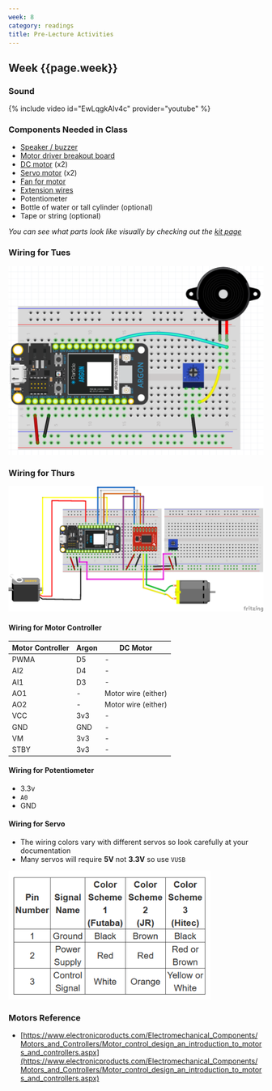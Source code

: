 ```yaml
---
week: 8
category: readings
title: Pre-Lecture Activities
---
```




## Week {{page.week}}

### Sound

  {% include video id="EwLqgkAlv4c" provider="youtube" %}

### Components Needed in Class 

- [Speaker / buzzer](https://www.sparkfun.com/products/7950)
- [Motor driver breakout board](https://www.sparkfun.com/products/14451)
- [DC motor](https://www.sparkfun.com/products/13302) (x2)
- [Servo motor](https://www.amazon.com/Smraza-Helicopter-Airplane-Control-Arduino/dp/B07L2SF3R4) (x2)
- [Fan for motor](https://www.amazon.com/EUDAX-Propeller-Airplane-Science-Education/dp/B073XM12MY)
- [Extension wires](https://www.sparkfun.com/products/9140)
- Potentiometer
- Bottle of water or tall cylinder (optional)
- Tape or string (optional)

*You can see what parts look like visually by checking out the [kit page](https://reparke.github.io/ITP348-Physical-Computing/kit)*

### Wiring for Tues

![1570925716449](week08.assets/1570925716449.png)

### Wiring for Thurs
![servo_dc_fan_controller_bb](week08.assets/servo_dc_fan_controller_bb.png)


#### Wiring for Motor Controller

| Motor Controller | Argon | DC Motor            |
| ---------------- | ----- | ------------------- |
| PWMA             | D5    | -                   |
| AI2              | D4    | -                   |
| AI1              | D3    | -                   |
| AO1              | -     | Motor wire (either) |
| AO2              | -     | Motor wire (either) |
| VCC              | 3v3   | -                   |
| GND              | GND   | -                   |
| VM               | 3v3   | -                   |
| STBY             | 3v3   | -                   |

#### Wiring for Potentiometer

- 3.3v
- `A0`
- GND

#### Wiring for Servo

* The wiring colors vary with different servos so look carefully at your documentation
* Many servos will require **5V** not **3.3V** so use `VUSB` 

<img  src="week08.assets/image-20210310115209181.png" alt="image-20210310115209181" style="width:400px" />



###   Motors Reference

- [https://www.electronicproducts.com/Electromechanical_Components/Motors_and_Controllers/Motor_control_design_an_introduction_to_motors_and_controllers.aspx](https://www.electronicproducts.com/Electromechanical_Components/Motors_and_Controllers/Motor_control_design_an_introduction_to_motors_and_controllers.aspx)

